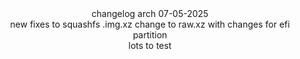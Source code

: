 <div align="center">
changelog arch 07-05-2025
<div align="center">
new fixes to squashfs .img.xz change to raw.xz with changes for efi partition
<div align="center">
lots to test
